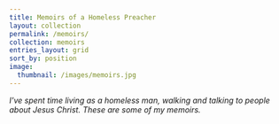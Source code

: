 ```yaml
---
title: Memoirs of a Homeless Preacher
layout: collection
permalink: /memoirs/
collection: memoirs
entries_layout: grid
sort_by: position
image: 
  thumbnail: /images/memoirs.jpg
---
```


*I've spent time living as a homeless man, walking and talking to people about Jesus Christ. These are some of my memoirs.*